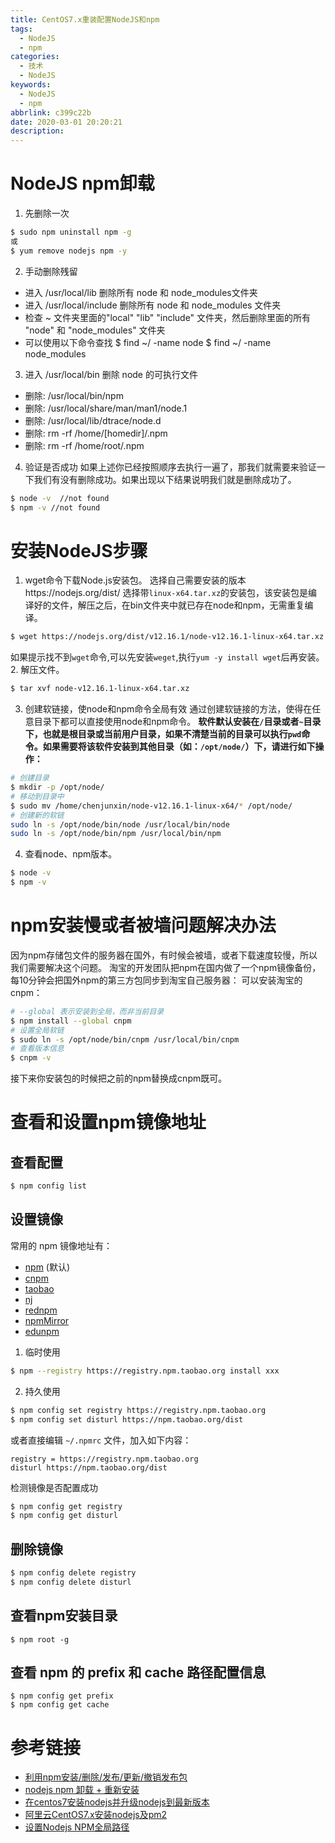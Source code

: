 ```yaml
---
title: CentOS7.x重装配置NodeJS和npm
tags:
  - NodeJS
  - npm
categories:
  - 技术
  - NodeJS
keywords:
  - NodeJS
  - npm
abbrlink: c399c22b
date: 2020-03-01 20:20:21
description:
---
```

# NodeJS npm卸载
1. 先删除一次
```bash
$ sudo npm uninstall npm -g
或
$ yum remove nodejs npm -y
```
<!--more-->
2. 手动删除残留
- 进入 /usr/local/lib 删除所有 node 和 node_modules文件夹
- 进入 /usr/local/include 删除所有 node 和 node_modules 文件夹
- 检查 ~ 文件夹里面的"local" "lib" "include" 文件夹，然后删除里面的所有 "node" 和 "node_modules" 文件夹
- 可以使用以下命令查找 $ find ~/ -name node $ find ~/ -name node_modules

3. 进入 /usr/local/bin 删除 node 的可执行文件
- 删除: /usr/local/bin/npm
- 删除: /usr/local/share/man/man1/node.1
- 删除: /usr/local/lib/dtrace/node.d
- 删除: rm -rf /home/[homedir]/.npm
- 删除: rm -rf /home/root/.npm

4. 验证是否成功
如果上述你已经按照顺序去执行一遍了，那我们就需要来验证一下我们有没有删除成功。如果出现以下结果说明我们就是删除成功了。
```bash
$ node -v  //not found
$ npm -v //not found
```

# 安装NodeJS步骤

1. wget命令下载Node.js安装包。
选择自己需要安装的版本https://nodejs.org/dist/
选择带`linux-x64.tar.xz`的安装包，该安装包是编译好的文件，解压之后，在bin文件夹中就已存在node和npm，无需重复编译。
```bash
$ wget https://nodejs.org/dist/v12.16.1/node-v12.16.1-linux-x64.tar.xz
```
如果提示找不到`wget`命令,可以先安装`weget`,执行`yum -y install wget`后再安装。
2. 解压文件。
```bash
$ tar xvf node-v12.16.1-linux-x64.tar.xz 
```
3. 创建软链接，使node和npm命令全局有效
通过创建软链接的方法，使得在任意目录下都可以直接使用node和npm命令。
**软件默认安装在`/`目录或者`~`目录下，也就是根目录或当前用户目录，如果不清楚当前的目录可以执行`pwd`命令。如果需要将该软件安装到其他目录（如：`/opt/node/`）下，请进行如下操作：**
```bash
# 创建目录
$ mkdir -p /opt/node/
# 移动到目录中
$ sudo mv /home/chenjunxin/node-v12.16.1-linux-x64/* /opt/node/
# 创建新的软链
sudo ln -s /opt/node/bin/node /usr/local/bin/node
sudo ln -s /opt/node/bin/npm /usr/local/bin/npm
```
4. 查看node、npm版本。
```bash
$ node -v
$ npm -v
```

# npm安装慢或者被墙问题解决办法
因为npm存储包文件的服务器在国外，有时候会被墙，或者下载速度较慢，所以我们需要解决这个问题。
淘宝的开发团队把npm在国内做了一个npm镜像备份，每10分钟会把国外npm的第三方包同步到淘宝自己服务器：
可以安装淘宝的cnpm：
```bash
# --global 表示安装到全局，而非当前目录
$ npm install --global cnpm
# 设置全局软链
$ sudo ln -s /opt/node/bin/cnpm /usr/local/bin/cnpm
# 查看版本信息
$ cnpm -v
```
接下来你安装包的时候把之前的npm替换成cnpm既可。

# 查看和设置npm镜像地址
## 查看配置
```bash
$ npm config list
```
## 设置镜像
常用的 npm 镜像地址有：
- [npm](https://registry.npmjs.org)  (默认)
- [cnpm](https://r.cnpmjs.org)
- [taobao](https://registry.npm.taobao.org)
- [nj](https://registry.nodejitsu.com)
- [rednpm](https://registry.mirror.cqupt.edu.cn)
- [npmMirror](https://skimdb.npmjs.com/registry)
- [edunpm](http://registry.enpmjs.org)
1. 临时使用
```bash
$ npm --registry https://registry.npm.taobao.org install xxx
```
2. 持久使用
```bash
$ npm config set registry https://registry.npm.taobao.org
$ npm config set disturl https://npm.taobao.org/dist
```
或者直接编辑 `~/.npmrc` 文件，加入如下内容：
```
registry = https://registry.npm.taobao.org
disturl https://npm.taobao.org/dist
```
检测镜像是否配置成功
```bash
$ npm config get registry
$ npm config get disturl
```

## 删除镜像
```bash
$ npm config delete registry
$ npm config delete disturl
```

## 查看npm安装目录
```
$ npm root -g
```

## 查看 npm 的 prefix 和 cache 路径配置信息
```
$ npm config get prefix
$ npm config get cache
```

# 参考链接
- [利用npm安装/删除/发布/更新/撤销发布包](https://www.cnblogs.com/penghuwan/p/6973702.html)
- [nodejs npm 卸载 + 重新安装](https://blog.csdn.net/Candy_home/article/details/89314217)
- [在centos7安装nodejs并升级nodejs到最新版本](https://segmentfault.com/a/1190000015302680)
- [阿里云CentOS7.x安装nodejs及pm2](https://juejin.im/post/5dcbf7725188250d2f310569)
- [设置Nodejs NPM全局路径](https://blog.csdn.net/CareChere/article/details/51279789)
